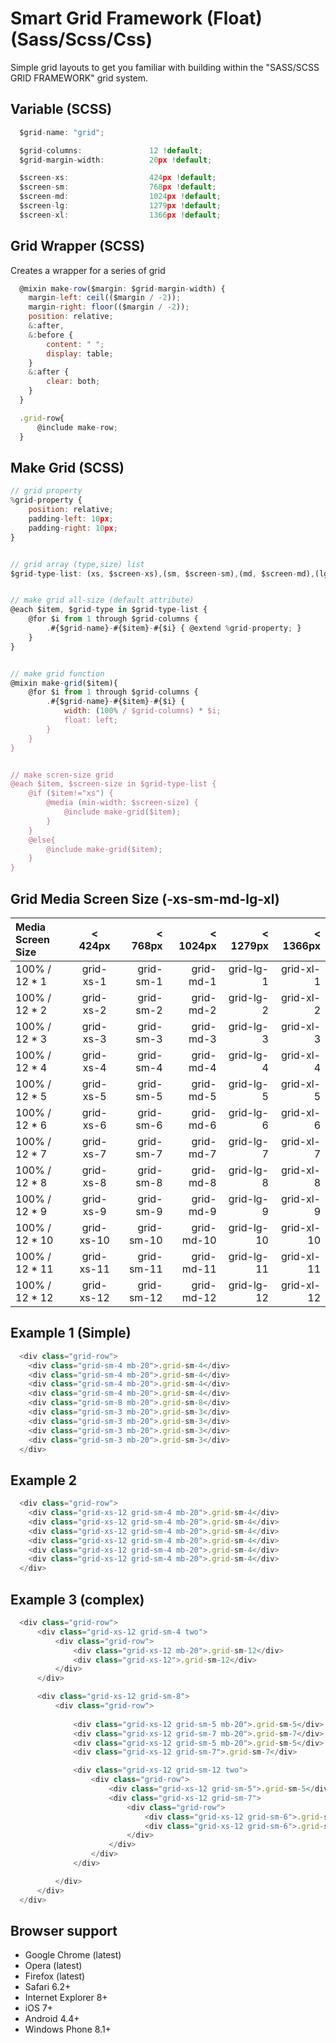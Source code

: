 # Smart Grid Framework (Float) (Sass/Scss/Css)
Simple grid layouts to get you familiar with building within the "SASS/SCSS GRID FRAMEWORK" grid system.


## Variable (SCSS)
```javascript
  $grid-name: "grid";

  $grid-columns:               12 !default;
  $grid-margin-width:          20px !default;

  $screen-xs:                  424px !default;
  $screen-sm:                  768px !default;
  $screen-md:                  1024px !default;
  $screen-lg:                  1279px !default;
  $screen-xl:                  1366px !default;
```

## Grid Wrapper (SCSS)
Creates a wrapper for a series of grid
```javascript
  @mixin make-row($margin: $grid-margin-width) {
    margin-left: ceil(($margin / -2));
    margin-right: floor(($margin / -2));
    position: relative;
    &:after,
    &:before {
        content: " ";
        display: table;
    }
    &:after {
        clear: both;
    }
  }

  .grid-row{
      @include make-row;
  }
```

## Make Grid (SCSS)

```javascript
// grid property
%grid-property {
    position: relative;
    padding-left: 10px;
    padding-right: 10px;
}


// grid array (type,size) list
$grid-type-list: (xs, $screen-xs),(sm, $screen-sm),(md, $screen-md),(lg, $screen-lg),(xl, $screen-xl);


// make grid all-size (default attribute)
@each $item, $grid-type in $grid-type-list {
    @for $i from 1 through $grid-columns {
        .#{$grid-name}-#{$item}-#{$i} { @extend %grid-property; }
    }
}


// make grid function
@mixin make-grid($item){
    @for $i from 1 through $grid-columns {
        .#{$grid-name}-#{$item}-#{$i} {
            width: (100% / $grid-columns) * $i;
            float: left;
        }
    }
}


// make scren-size grid
@each $item, $screen-size in $grid-type-list {
    @if ($item!="xs") {
        @media (min-width: $screen-size) {
            @include make-grid($item);
        }
    }
    @else{
        @include make-grid($item);
    }
}

```



## Grid Media Screen Size (-xs-sm-md-lg-xl)

| Media Screen Size  | < 424px          | < 768px         | < 1024px        | < 1279px        | < 1366px        |
| :----------------- |:----------------:|----------------:|----------------:|----------------:|----------------:|
| 100% / 12 * 1      | grid-xs-1        | grid-sm-1       | grid-md-1       | grid-lg-1       | grid-xl-1       |
| 100% / 12 * 2      | grid-xs-2        | grid-sm-2       | grid-md-2       | grid-lg-2       | grid-xl-2       |
| 100% / 12 * 3      | grid-xs-3        | grid-sm-3       | grid-md-3       | grid-lg-3       | grid-xl-3       |
| 100% / 12 * 4      | grid-xs-4        | grid-sm-4       | grid-md-4       | grid-lg-4       | grid-xl-4       |
| 100% / 12 * 5      | grid-xs-5        | grid-sm-5       | grid-md-5       | grid-lg-5       | grid-xl-5       |
| 100% / 12 * 6      | grid-xs-6        | grid-sm-6       | grid-md-6       | grid-lg-6       | grid-xl-6       |
| 100% / 12 * 7      | grid-xs-7        | grid-sm-7       | grid-md-7       | grid-lg-7       | grid-xl-7       |
| 100% / 12 * 8      | grid-xs-8        | grid-sm-8       | grid-md-8       | grid-lg-8       | grid-xl-8       |
| 100% / 12 * 9      | grid-xs-9        | grid-sm-9       | grid-md-9       | grid-lg-9       | grid-xl-9       |
| 100% / 12 * 10     | grid-xs-10       | grid-sm-10      | grid-md-10      | grid-lg-10      | grid-xl-10      |
| 100% / 12 * 11     | grid-xs-11       | grid-sm-11      | grid-md-11      | grid-lg-11      | grid-xl-11      |
| 100% / 12 * 12     | grid-xs-12       | grid-sm-12      | grid-md-12      | grid-lg-12      | grid-xl-12      |


## Example 1 (Simple)

```javascript
  <div class="grid-row">
    <div class="grid-sm-4 mb-20">.grid-sm-4</div>
    <div class="grid-sm-4 mb-20">.grid-sm-4</div>
    <div class="grid-sm-4 mb-20">.grid-sm-4</div>
    <div class="grid-sm-4 mb-20">.grid-sm-4</div>
    <div class="grid-sm-8 mb-20">.grid-sm-8</div>
    <div class="grid-sm-3 mb-20">.grid-sm-3</div>
    <div class="grid-sm-3 mb-20">.grid-sm-3</div>
    <div class="grid-sm-3 mb-20">.grid-sm-3</div>
    <div class="grid-sm-3 mb-20">.grid-sm-3</div>
  </div>
```


## Example 2

```javascript
  <div class="grid-row">
    <div class="grid-xs-12 grid-sm-4 mb-20">.grid-sm-4</div>
    <div class="grid-xs-12 grid-sm-4 mb-20">.grid-sm-4</div>
    <div class="grid-xs-12 grid-sm-4 mb-20">.grid-sm-4</div>
    <div class="grid-xs-12 grid-sm-4 mb-20">.grid-sm-4</div>
    <div class="grid-xs-12 grid-sm-4 mb-20">.grid-sm-4</div>
    <div class="grid-xs-12 grid-sm-4 mb-20">.grid-sm-4</div>
  </div>
```

## Example 3 (complex)

```javascript
  <div class="grid-row">
      <div class="grid-xs-12 grid-sm-4 two">
          <div class="grid-row">
              <div class="grid-xs-12 mb-20">.grid-sm-12</div>
              <div class="grid-xs-12">.grid-sm-12</div>
          </div>
      </div>

      <div class="grid-xs-12 grid-sm-8">
          <div class="grid-row">
          
              <div class="grid-xs-12 grid-sm-5 mb-20">.grid-sm-5</div>
              <div class="grid-xs-12 grid-sm-7 mb-20">.grid-sm-7</div>
              <div class="grid-xs-12 grid-sm-5 mb-20">.grid-sm-5</div>
              <div class="grid-xs-12 grid-sm-7">.grid-sm-7</div>

              <div class="grid-xs-12 grid-sm-12 two">
                  <div class="grid-row">
                      <div class="grid-xs-12 grid-sm-5">.grid-sm-5</div>
                      <div class="grid-xs-12 grid-sm-7">
                          <div class="grid-row">
                              <div class="grid-xs-12 grid-sm-6">.grid-sm-6</div>
                              <div class="grid-xs-12 grid-sm-6">.grid-sm-6</div>
                          </div>
                      </div>
                  </div>
              </div>

          </div>
      </div>
  </div>
```


## Browser support
- Google Chrome (latest)
- Opera (latest)
- Firefox (latest)
- Safari 6.2+
- Internet Explorer 8+
- iOS 7+
- Android 4.4+
- Windows Phone 8.1+
